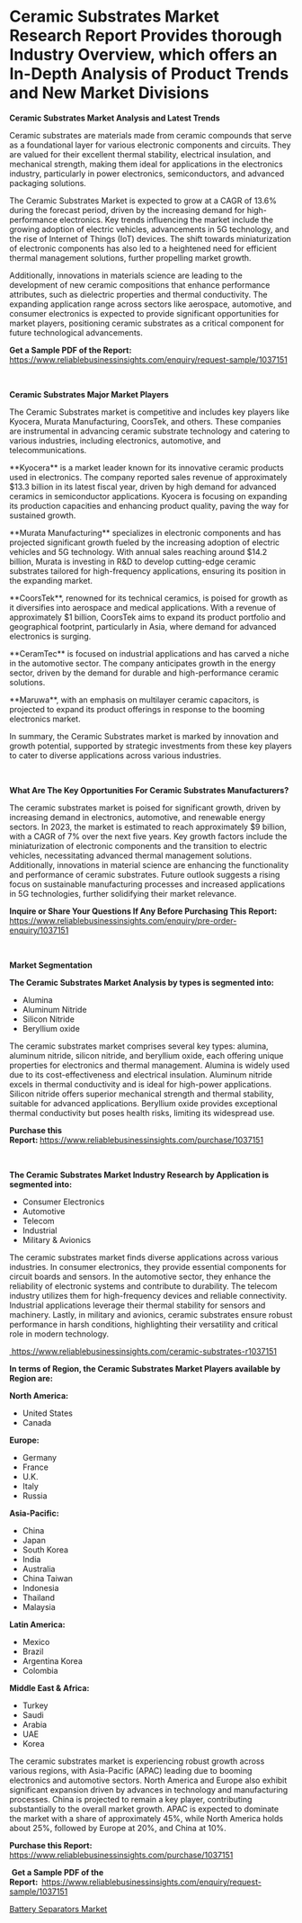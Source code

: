 <p><h1>Ceramic Substrates Market Research Report Provides thorough Industry Overview, which offers an In-Depth Analysis of Product Trends and New Market Divisions</h1></p><p><strong>Ceramic Substrates Market Analysis and Latest Trends</strong></p>
<p><p>Ceramic substrates are materials made from ceramic compounds that serve as a foundational layer for various electronic components and circuits. They are valued for their excellent thermal stability, electrical insulation, and mechanical strength, making them ideal for applications in the electronics industry, particularly in power electronics, semiconductors, and advanced packaging solutions.</p><p>The Ceramic Substrates Market is expected to grow at a CAGR of 13.6% during the forecast period, driven by the increasing demand for high-performance electronics. Key trends influencing the market include the growing adoption of electric vehicles, advancements in 5G technology, and the rise of Internet of Things (IoT) devices. The shift towards miniaturization of electronic components has also led to a heightened need for efficient thermal management solutions, further propelling market growth.</p><p>Additionally, innovations in materials science are leading to the development of new ceramic compositions that enhance performance attributes, such as dielectric properties and thermal conductivity. The expanding application range across sectors like aerospace, automotive, and consumer electronics is expected to provide significant opportunities for market players, positioning ceramic substrates as a critical component for future technological advancements.</p></p>
<p><strong>Get a Sample PDF of the Report:&nbsp;</strong> <a href="https://www.reliablebusinessinsights.com/enquiry/request-sample/1037151?utm_campaign=2274&utm_medium=2&utm_source=Github&utm_content=ia&utm_term=21032025&utm_id=ceramic-substrates">https://www.reliablebusinessinsights.com/enquiry/request-sample/1037151</a></p>
<p>&nbsp;</p>
<p><strong>Ceramic Substrates Major Market Players</strong></p>
<p><p>The Ceramic Substrates market is competitive and includes key players like Kyocera, Murata Manufacturing, CoorsTek, and others. These companies are instrumental in advancing ceramic substrate technology and catering to various industries, including electronics, automotive, and telecommunications.</p><p>**Kyocera** is a market leader known for its innovative ceramic products used in electronics. The company reported sales revenue of approximately $13.3 billion in its latest fiscal year, driven by high demand for advanced ceramics in semiconductor applications. Kyocera is focusing on expanding its production capacities and enhancing product quality, paving the way for sustained growth.</p><p>**Murata Manufacturing** specializes in electronic components and has projected significant growth fueled by the increasing adoption of electric vehicles and 5G technology. With annual sales reaching around $14.2 billion, Murata is investing in R&D to develop cutting-edge ceramic substrates tailored for high-frequency applications, ensuring its position in the expanding market.</p><p>**CoorsTek**, renowned for its technical ceramics, is poised for growth as it diversifies into aerospace and medical applications. With a revenue of approximately $1 billion, CoorsTek aims to expand its product portfolio and geographical footprint, particularly in Asia, where demand for advanced electronics is surging.</p><p>**CeramTec** is focused on industrial applications and has carved a niche in the automotive sector. The company anticipates growth in the energy sector, driven by the demand for durable and high-performance ceramic solutions.</p><p>**Maruwa**, with an emphasis on multilayer ceramic capacitors, is projected to expand its product offerings in response to the booming electronics market.</p><p>In summary, the Ceramic Substrates market is marked by innovation and growth potential, supported by strategic investments from these key players to cater to diverse applications across various industries.</p></p>
<p>&nbsp;</p>
<p><strong>What Are The Key Opportunities For Ceramic Substrates Manufacturers?</strong></p>
<p><p>The ceramic substrates market is poised for significant growth, driven by increasing demand in electronics, automotive, and renewable energy sectors. In 2023, the market is estimated to reach approximately $9 billion, with a CAGR of 7% over the next five years. Key growth factors include the miniaturization of electronic components and the transition to electric vehicles, necessitating advanced thermal management solutions. Additionally, innovations in material science are enhancing the functionality and performance of ceramic substrates. Future outlook suggests a rising focus on sustainable manufacturing processes and increased applications in 5G technologies, further solidifying their market relevance.</p></p>
<p><strong>Inquire or Share Your Questions If Any Before Purchasing This Report:</strong> <a href="https://www.reliablebusinessinsights.com/enquiry/pre-order-enquiry/1037151?utm_campaign=2274&utm_medium=2&utm_source=Github&utm_content=ia&utm_term=21032025&utm_id=ceramic-substrates">https://www.reliablebusinessinsights.com/enquiry/pre-order-enquiry/1037151</a></p>
<p>&nbsp;</p>
<p><strong>Market Segmentation</strong></p>
<p><strong>The Ceramic Substrates Market Analysis by types is segmented into:</strong></p>
<p><ul><li>Alumina</li><li>Aluminum Nitride</li><li>Silicon Nitride</li><li>Beryllium oxide</li></ul></p>
<p><p>The ceramic substrates market comprises several key types: alumina, aluminum nitride, silicon nitride, and beryllium oxide, each offering unique properties for electronics and thermal management. Alumina is widely used due to its cost-effectiveness and electrical insulation. Aluminum nitride excels in thermal conductivity and is ideal for high-power applications. Silicon nitride offers superior mechanical strength and thermal stability, suitable for advanced applications. Beryllium oxide provides exceptional thermal conductivity but poses health risks, limiting its widespread use.</p></p>
<p><strong>Purchase this Report:&nbsp;</strong><a href="https://www.reliablebusinessinsights.com/purchase/1037151?utm_campaign=2274&utm_medium=2&utm_source=Github&utm_content=ia&utm_term=21032025&utm_id=ceramic-substrates">https://www.reliablebusinessinsights.com/purchase/1037151</a></p>
<p>&nbsp;</p>
<p><strong>The Ceramic Substrates Market Industry Research by Application is segmented into:</strong></p>
<p><ul><li>Consumer Electronics</li><li>Automotive</li><li>Telecom</li><li>Industrial</li><li>Military & Avionics</li></ul></p>
<p><p>The ceramic substrates market finds diverse applications across various industries. In consumer electronics, they provide essential components for circuit boards and sensors. In the automotive sector, they enhance the reliability of electronic systems and contribute to durability. The telecom industry utilizes them for high-frequency devices and reliable connectivity. Industrial applications leverage their thermal stability for sensors and machinery. Lastly, in military and avionics, ceramic substrates ensure robust performance in harsh conditions, highlighting their versatility and critical role in modern technology.</p></p>
<p><a href="https://www.reliablebusinessinsights.com/ceramic-substrates-r1037151?utm_campaign=2274&utm_medium=2&utm_source=Github&utm_content=ia&utm_term=21032025&utm_id=ceramic-substrates">&nbsp;https://www.reliablebusinessinsights.com/ceramic-substrates-r1037151</a></p>
<p><strong>In terms of Region, the Ceramic Substrates Market Players available by Region are:</strong></p>
<p>
    <p> <strong> North America: </strong>
        <ul>
            <li>United States</li>
            <li>Canada</li>
        </ul>
        </p> 
    <p> <strong> Europe: </strong>
        <ul>
            <li>Germany</li>
            <li>France</li>
            <li>U.K.</li>
            <li>Italy</li>
            <li>Russia</li>
        </ul>
        </p> 
    <p> <strong> Asia-Pacific: </strong>
        <ul>
            <li>China</li>
            <li>Japan</li>
            <li>South Korea</li>
            <li>India</li>
            <li>Australia</li>
            <li>China Taiwan</li>
            <li>Indonesia</li>
            <li>Thailand</li>
            <li>Malaysia</li>
        </ul>
        </p> 
    <p> <strong> Latin America: </strong>
        <ul>
            <li>Mexico</li>
            <li>Brazil</li>
            <li>Argentina Korea</li>
            <li>Colombia</li>
        </ul>
        </p> 
    <p> <strong> Middle East & Africa: </strong>
        <ul>
            <li>Turkey</li>
            <li>Saudi</li>
            <li>Arabia</li>
            <li>UAE</li>
            <li>Korea</li>
        </ul>
    </p>
    </p>
<p><p>The ceramic substrates market is experiencing robust growth across various regions, with Asia-Pacific (APAC) leading due to booming electronics and automotive sectors. North America and Europe also exhibit significant expansion driven by advances in technology and manufacturing processes. China is projected to remain a key player, contributing substantially to the overall market growth. APAC is expected to dominate the market with a share of approximately 45%, while North America holds about 25%, followed by Europe at 20%, and China at 10%.</p></p>
<p><strong>Purchase this Report: </strong><a href="https://www.reliablebusinessinsights.com/purchase/1037151?utm_campaign=2274&utm_medium=2&utm_source=Github&utm_content=ia&utm_term=21032025&utm_id=ceramic-substrates">https://www.reliablebusinessinsights.com/purchase/1037151</a></p>
<p>&nbsp;<strong>Get a Sample PDF of the Report:&nbsp;&nbsp;</strong><a href="https://www.reliablebusinessinsights.com/enquiry/request-sample/1037151?utm_campaign=2274&utm_medium=2&utm_source=Github&utm_content=ia&utm_term=21032025&utm_id=ceramic-substrates">https://www.reliablebusinessinsights.com/enquiry/request-sample/1037151</a></p>
<p><strong></strong></p>
<p><p><a href="https://github.com/AngelaWalsh696/Market-Research-Report-List-2/blob/main/battery-separators-market.md?utm_campaign=2274&utm_medium=2&utm_source=Github&utm_content=ia&utm_term=21032025&utm_id=ceramic-substrates">Battery Separators Market</a></p></p>